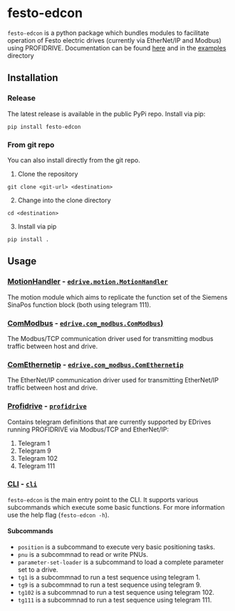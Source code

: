 # festo-edcon
`festo-edcon` is a python package which bundles modules to facilitate operation of Festo electric drives (currently via EtherNet/IP and Modbus) using PROFIDRIVE. Documentation can be found [here](https://festo-research.gitlab.io/electric-automation/festo-edcon) and in the [examples](./examples) directory

## Installation
### Release
The latest release is available in the public PyPi repo. 
Install via pip:
```
pip install festo-edcon
```
### From git repo
You can also install directly from the git repo.

1. Clone the repository

```
git clone <git-url> <destination>
```

2. Change into the clone directory
```
cd <destination>
```

3. Install via pip
```
pip install .
```
## Usage
### [MotionHandler](https://festo-research.gitlab.io/electric-automation/festo-edcon/features/edrive.html#edrive-motionhandler) - [`edrive.motion.MotionHandler`](https://festo-research.gitlab.io/electric-automation/festo-edcon/edcon.edrive.html#module-edcon.edrive.motion_handler)
The motion module which aims to replicate the function set of the Siemens SinaPos function block (both using telegram 111).

### [ComModbus](https://festo-research.gitlab.io/electric-automation/festo-edcon/features/edrive.html#commodbus) - [`edrive.com_modbus.ComModbus`)](https://festo-research.gitlab.io/electric-automation/festo-edcon/edcon.edrive.html#module-edcon.edrive.com_modbus)
The Modbus/TCP communication driver used for transmitting modbus traffic between host and drive.

### [ComEthernetip](https://festo-research.gitlab.io/electric-automation/festo-edcon/features/edrive.html#comethernetip) - [`edrive.com_modbus.ComEthernetip`](https://festo-research.gitlab.io/electric-automation/festo-edcon/edcon.edrive.html#module-edcon.edrive.com_ethernetip)
The EtherNet/IP communication driver used for transmitting EtherNet/IP traffic between host and drive.

### [Profidrive](https://festo-research.gitlab.io/electric-automation/festo-edcon/features/profidrive.html) - [`profidrive`](https://festo-research.gitlab.io/electric-automation/festo-edcon/edcon.profidrive.html#module-edcon.profidrive)
Contains telegram definitions that are currently supported by EDrives running PROFIDRIVE via Modbus/TCP and EtherNet/IP:
   1. Telegram 1
   2. Telegram 9
   3. Telegram 102
   4. Telegram 111

### [CLI](https://festo-research.gitlab.io/electric-automation/festo-edcon/features/cli.html) - [`cli`](https://festo-research.gitlab.io/electric-automation/festo-edcon/edcon.cli.html#module-edcon.cli)
`festo-edcon` is the main entry point to the CLI.
It supports various subcommands which execute some basic functions.
For more information use the help flag  (`festo-edcon -h`).
#### Subcommands
- `position` is a subcommand to execute very basic positioning tasks.
- `pnu` is a subcommnad to read or write PNUs.
- `parameter-set-loader` is a subcommand to load a complete parameter set to a drive.
- `tg1` is a subcommnad to run a test sequence using telegram 1.
- `tg9` is a subcommnad to run a test sequence using telegram 9.
- `tg102` is a subcommnad to run a test sequence using telegram 102.
- `tg111` is a subcommnad to run a test sequence using telegram 111.



